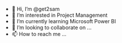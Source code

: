 - 👋 Hi, I’m @get2sam
- 👀 I’m interested in Project Management
- 🌱 I’m currently learning Microsoft Power BI
- 💞️ I’m looking to collaborate on ...
- 📫 How to reach me ...

<!---
get2sam/get2sam is a ✨ special ✨ repository because its `README.md` (this file) appears on your GitHub profile.
You can click the Preview link to take a look at your changes.
--->
